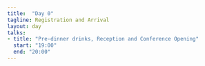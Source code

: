 ```yaml
---
title:  "Day 0"
tagline: Registration and Arrival
layout: day
talks:
- title: "Pre-dinner drinks, Reception and Conference Opening"
  start: "19:00"
  end: "20:00"
---
```

